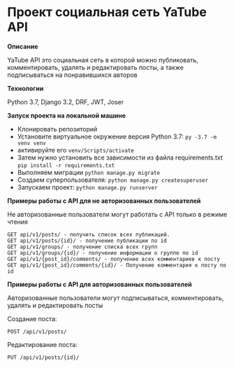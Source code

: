 # Проект cоциальная сеть YaTube API

**Описание**  

YaTube API это социальная сеть в которой можно публиковать, комментировать, удалять и редактировать посты, а также подписываться на понравившихся авторов

**Технологии**

Python 3.7, Django 3.2, DRF, JWT, Joser

**Запуск проекта на локальной машине**

- Клонировать репозиторий
- Установите виртуальное окружение версия Python 3.7: ``` py -3.7 -m venv venv ```
- активируйте его ``` venv/Scripts/activate ```
- Затем нужно установить все зависимости из файла requirements.txt ``` pip install -r requirements.txt ```
- Выполняем миграции ``` python manage.py migrate ```
- Создаем суперпользователя: ``` python manage.py createsuperuser ```
- Запускаем проект: ``` python manage.py runserver ```

**Примеры работы с API для не авторизованных пользователей**

Не авторизованные пользователи могут работать с API только в режиме чтения

``` 
GET api/v1/posts/ - получить список всех публикаций.
GET api/v1/posts/{id}/ - получение публикации по id
GET api/v1/groups/ - получение списка всех групп
GET api/v1/groups/{id}/ - получение информации о группе по id
GET api/v1/{post_id}/comments/ - получение всех комментариев к посту
GET api/v1/{post_id}/comments/{id}/ - Получение комментария к посту по id
```

**Примеры работы с API для авторизованных пользователей**

Авторизованные пользователи могут подписываться, комментировать, удалять и редактировать посты

Создание поста:
```
POST /api/v1/posts/
```

Редактирование поста:
```
PUT /api/v1/posts/{id}/
```
